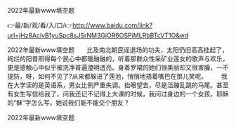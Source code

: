 2022年最新www填空题

👉最/新/观/看/入/口/👉http://www.baidu.com/link?url=jHz8AcivB1yuSpc8sJSrNM3GjOR6OSPiMLRbBTcVT1O&wd

2022年最新www填空题　　比及南北朝民谣退场的功夫，太阳仍旧高高挂起了，绚烂的阳普照得每个民心中都暖融融的，听着那群众性采矿业莲女的歌声与欢乐，更是感触心中似乎被洗净普遍澄明透亮。身着罗裙的她们很美丽却又很害臊，一不提防，呀，如何不见了?从来都躲进了莲池，悄悄地捂着嘴巴在那儿笑呢。
　　我在大学读的是英语系，男女比例严重失调。抬眼望去，尽是活蹦乱跳的马尾。甚至有女生写信给我了，问我还记不记得上大课的时候，我问过身边的一个女孩，耶稣的“稣”字怎么写。她说我们能不能交个朋友？


2022年最新www填空题
